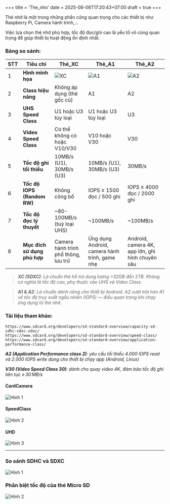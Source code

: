 +++
title = 'The_nho'
date = 2025-08-08T17:20:43+07:00
draft = true
+++

Thẻ nhớ là một trong những phần cứng quan trọng cho các thiết bị như Raspberry Pi, Camera hành trình,...

Việc lựa chọn thẻ nhớ phù hợp, tốc độ đọc/ghi cao là yếu tố vô cùng quan trọng để giúp thiết bị hoạt động ổn định nhất.

### Bảng so sánh:

| **STT** | **Tiêu chí**                 | **Thẻ\_XC**                                                         | **Thẻ\_A1**                                                               | **Thẻ\_A2**                                                               |
| ------- | ---------------------------- | ------------------------------------------------------------------- | ------------------------------------------------------------------------- | ------------------------------------------------------------------------- |
| 1       | **Hình minh họa**            | ![XC](/image/IoT/The_nho/The_SDXC.png)			       | ![A1](/image/IoT/The_nho/The_A1.jpg)					   | ![A2](/image/IoT/The_nho/The_A2V30.png) 				       |
| 2       | **Class hiệu năng**          | Không áp dụng (thẻ gốc cũ)                                          | A1                                                                        | A2                                                                        |
| 3       | **UHS Speed Class**          | U1 hoặc U3 tùy loại                                                 | U1 hoặc U3 tùy loại                                                       | U3                                                                        |
| 4       | **Video Speed Class**        | Có thể không có hoặc V10/V30                                        | V10 hoặc V30                                                              | V30                                                                       |
| 5       | **Tốc độ ghi tối thiểu**     | 10MB/s (U1), 30MB/s (U3)                                            | 10MB/s (U1), 30MB/s (U3)                                                  | 30MB/s                                                                    |
| 6       | **Tốc độ IOPS (Random RW)**  | Không công bố                                                       | IOPS ≥ 1500 đọc / 500 ghi                                                 | IOPS ≥ 4000 đọc / 2000 ghi                                                |
| 7       | **Tốc độ đọc lý thuyết**     | \~80-100MB/s (tuỳ loại UHS)                                         | \~100MB/s                                                                 | \~100MB/s                                                                 |
| 8       | **Mục đích sử dụng phù hợp** | Camera hành trình phổ thông, lưu trữ                                | Ứng dụng Android, camera hành trình, game nhẹ                             | Android, camera 4K, app lớn, ghi hình chuyên sâu                          |

> ***XC (SDXC)**: Là chuẩn thẻ hỗ trợ dung lượng >32GB đến 2TB. Không có nghĩa là tốc độ cao, phụ thuộc vào UHS và Video Class.* </br>

> ***A1 & A2**: Là chuẩn dành riêng cho thiết bị Android. A2 vượt trội hơn A1 về tốc độ truy xuất ngẫu nhiên (IOPS) — điều quan trọng khi chạy ứng dụng từ thẻ nhớ.* </br>

### Tài liệu tham khảo:
```
https://www.sdcard.org/developers/sd-standard-overview/capacity-sd-sdhc-sdxc-sduc/
https://www.sdcard.org/developers/sd-standard-overview/speed-class/
https://www.sdcard.org/developers/sd-standard-overview/application-performance-class/
```
***A2 (Application Performance class 2)**: yêu cầu tối thiểu 4.000 IOPS read và 2.000 IOPS write dùng cho thiết bị chạy app (Android, Linux)* </br>

***V30 (Video Speed Class 30)**: dành cho quay video 4K, đảm bảo tốc độ ghi liên tục ≥ 30 MB/s* </br>

#### CardCamera

![Hình 1](/image/IoT/The_nho/CardCameraEN.png)

#### SpeedClass

![Hình 2](/image/IoT/The_nho/SpeedClass9.1EN.png)

#### UHD

![Hình 3](/image/IoT/The_nho/UHD.png)

---------------------------------------------------------------
### So sánh SDHC và SDXC

![Hình 1](/image/IoT/The_nho/Hinh_1.png)

### Phân biệt tốc độ của thẻ Micro SD

![Hình 2](/image/IoT/The_nho/Hinh_2.png)



